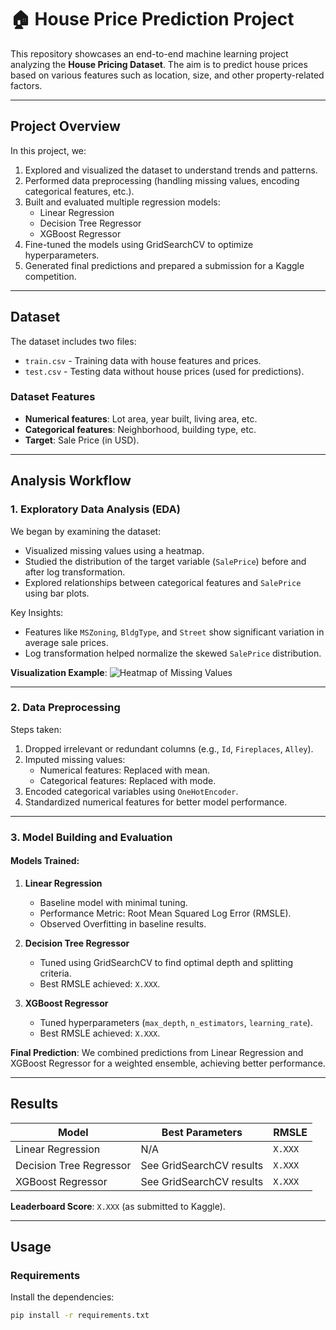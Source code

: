 # 🏠 House Price Prediction Project

This repository showcases an end-to-end machine learning project analyzing the **House Pricing Dataset**. The aim is to predict house prices based on various features such as location, size, and other property-related factors. 

---

## **Project Overview**

In this project, we:
1. Explored and visualized the dataset to understand trends and patterns.
2. Performed data preprocessing (handling missing values, encoding categorical features, etc.).
3. Built and evaluated multiple regression models:
   - Linear Regression
   - Decision Tree Regressor
   - XGBoost Regressor
4. Fine-tuned the models using GridSearchCV to optimize hyperparameters.
5. Generated final predictions and prepared a submission for a Kaggle competition.

---

## **Dataset**

The dataset includes two files:
- `train.csv` - Training data with house features and prices.
- `test.csv` - Testing data without house prices (used for predictions).

### **Dataset Features**
- **Numerical features**: Lot area, year built, living area, etc.
- **Categorical features**: Neighborhood, building type, etc.
- **Target**: Sale Price (in USD).

---

## **Analysis Workflow**

### **1. Exploratory Data Analysis (EDA)**

We began by examining the dataset:
- Visualized missing values using a heatmap.
- Studied the distribution of the target variable (`SalePrice`) before and after log transformation.
- Explored relationships between categorical features and `SalePrice` using bar plots.

Key Insights:
- Features like `MSZoning`, `BldgType`, and `Street` show significant variation in average sale prices.
- Log transformation helped normalize the skewed `SalePrice` distribution.

**Visualization Example**:
![Heatmap of Missing Values](assets/missing_values.png)

---

### **2. Data Preprocessing**

Steps taken:
1. Dropped irrelevant or redundant columns (e.g., `Id`, `Fireplaces`, `Alley`).
2. Imputed missing values:
   - Numerical features: Replaced with mean.
   - Categorical features: Replaced with mode.
3. Encoded categorical variables using `OneHotEncoder`.
4. Standardized numerical features for better model performance.

---

### **3. Model Building and Evaluation**

#### **Models Trained**:
1. **Linear Regression**
   - Baseline model with minimal tuning.
   - Performance Metric: Root Mean Squared Log Error (RMSLE).
   - Observed Overfitting in baseline results.
   
2. **Decision Tree Regressor**
   - Tuned using GridSearchCV to find optimal depth and splitting criteria.
   - Best RMSLE achieved: `X.XXX`.

3. **XGBoost Regressor**
   - Tuned hyperparameters (`max_depth`, `n_estimators`, `learning_rate`).
   - Best RMSLE achieved: `X.XXX`.

**Final Prediction**:
We combined predictions from Linear Regression and XGBoost Regressor for a weighted ensemble, achieving better performance.

---

## **Results**

| **Model**                | **Best Parameters**             | **RMSLE**   |
|--------------------------|----------------------------------|-------------|
| Linear Regression         | N/A                            | `X.XXX`     |
| Decision Tree Regressor   | See GridSearchCV results        | `X.XXX`     |
| XGBoost Regressor         | See GridSearchCV results        | `X.XXX`     |

**Leaderboard Score**: `X.XXX` (as submitted to Kaggle).

---

## **Usage**

### **Requirements**
Install the dependencies:
```bash
pip install -r requirements.txt


